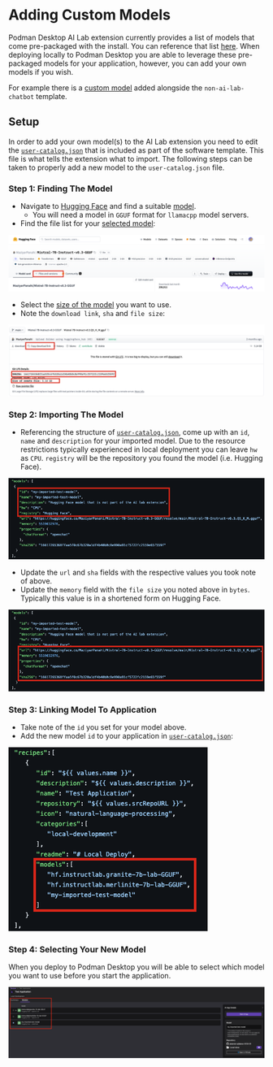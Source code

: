 # Adding Custom Models

Podman Desktop AI Lab extension currently provides a list of models that come pre-packaged with the install. You can reference that list [here](https://github.com/containers/podman-desktop-extension-ai-lab/blob/main/packages/backend/src/assets/ai.json#L112-#L323). When deploying locally to Podman Desktop you are able to leverage these pre-packaged models for your application, however, you can add your own models if you wish. 

For example there is a [custom model](https://github.com/redhat-ai-dev/ai-lab-template-experiment/blob/main/skeleton/local-deploy/deployment/user-catalog.json#L20-#L34) added alongside the `non-ai-lab-chatbot` template.

## Setup

In order to add your own model(s) to the AI Lab extension you need to edit the [`user-catalog.json`](./skeleton/local-deploy/deployment/user-catalog.json) that is included as part of the software template. This file is what tells the extension what to import. The following steps can be taken to properly add a new model to the `user-catalog.json` file.

### Step 1: Finding The Model
- Navigate to [Hugging Face](https://huggingface.co/) and find a suitable [model](https://huggingface.co/models).
  - You will need a model in `GGUF` format for `llamacpp` model servers. 
- Find the file list for your [selected model](https://huggingface.co/MaziyarPanahi/Mistral-7B-Instruct-v0.3-GGUF/tree/main):

![Hugging Face Models](./assets/huggingface-files.png)

- Select the [size of the model](https://huggingface.co/MaziyarPanahi/Mistral-7B-Instruct-v0.3-GGUF/blob/main/Mistral-7B-Instruct-v0.3.Q5_K_M.gguf) you want to use.
- Note the `download link`, `sha` and `file size`:

![Model Info](./assets/model-info.png)

### Step 2: Importing The Model
- Referencing the structure of [`user-catalog.json`](./skeleton/local-deploy/deployment/user-catalog.json), come up with an `id`, `name` and `description` for your imported model. Due to the resource restrictions typically experienced in local deployment you can leave `hw` as `CPU`. `registry` will be the repository you found the model (i.e. Hugging Face).

![Model Example](./assets/model-example-1.png) 

- Update the `url` and `sha` fields with the respective values you took note of above.
- Update the `memory` field with the `file size` you noted above in `bytes`. Typically this value is in a shortened form on Hugging Face.

![Model Example](./assets/model-example-2.png)

### Step 3: Linking Model To Application
- Take note of the `id` you set for your model above.
- Add the new model `id` to your application in [`user-catalog.json`](./skeleton/local-deploy/deployment/user-catalog.json):

![Model Example](./assets/model-example-3.png)

### Step 4: Selecting Your New Model
When you deploy to Podman Desktop you will be able to select which model you want to use before you start the application.

![Model Example](./assets/model-example-4.png)